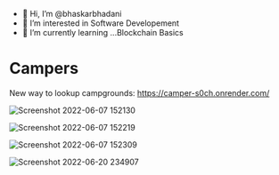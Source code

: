 - 👋 Hi, I’m @bhaskarbhadani
- 👀 I’m interested in Software Developement
- 🌱 I’m currently learning ...Blockchain Basics

# Campers
New way to lookup campgrounds:   https://camper-s0ch.onrender.com/

![Screenshot 2022-06-07 152130](https://user-images.githubusercontent.com/81845545/173247548-ef69da91-1b60-4251-8555-342e71f33418.png)

![Screenshot 2022-06-07 152219](https://user-images.githubusercontent.com/81845545/173247561-e12c7b9a-5fcc-4154-ab05-b60a69df306a.png)

![Screenshot 2022-06-07 152309](https://user-images.githubusercontent.com/81845545/173247566-c849f4fb-f91f-4062-b76f-46f6d08e3564.png)

![Screenshot 2022-06-20 234907](https://user-images.githubusercontent.com/81845545/174659139-659c3052-5075-4831-bd0d-42d3c2a9eb4b.png)
